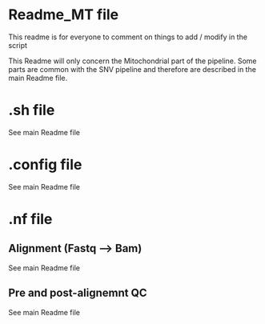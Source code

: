 
# Readme_MT file

This readme is for everyone to comment on things to add / modify in the script

This Readme will only concern the Mitochondrial part of the pipeline. Some parts are common with the SNV pipeline and therefore are described in the main Readme file.

# .sh file

See main Readme file

# .config file

See main Readme file

# .nf file

  
  ## Alignment (Fastq --> Bam)
  
See main Readme file

## Pre and post-alignemnt QC

See main Readme file


